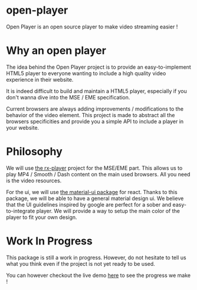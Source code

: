 # open-player
Open Player is an open source player to make video streaming easier !

# Why an open player
The idea behind the Open Player project is to provide an easy-to-implement HTML5 player to everyone wanting to include a high quality video experience in their website.

It is indeed difficult to build and maintain a HTML5 player, especially if you don't wanna dive into the MSE / EME specification.

Current browsers are always adding improvements / modifications to the behavior of the video element.
This project is made to abstract all the browsers specificities and provide you a simple API to include a player in your website.

# Philosophy
We will use [the rx-player](https://github.com/canalplus/rx-player) project for the MSE/EME part. This allows us to play MP4 / Smooth / Dash content on the main used browsers. All you need is the video resources.

For the ui, we will use [the material-ui package](http://www.material-ui.com/) for react. Thanks to this package, we will be able to have a general material design ui. We believe that the UI guidelines inspired by google are perfect for a sober and easy-to-integrate player. We will provide a way to setup the main color of the player to fit your own design.

# Work In Progress
This package is still a work in progress. However, do not hesitate to tell us what you think even if the project is not yet ready to be used.

You can however checkout the live demo [here](https://gbentaieb.github.io/open-player/) to see the progress we make !

